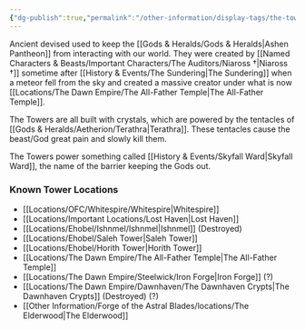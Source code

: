 ```yaml
---
{"dg-publish":true,"permalink":"/other-information/display-tags/the-towers/","updated":"2025-03-01T21:15:58.641+00:00"}
---
```


Ancient devised used to keep the [[Gods & Heralds/Gods & Heralds\|Ashen Pantheon]] from interacting with our world. They were created by [[Named Characters & Beasts/Important Characters/The Auditors/Niaross †\|Niaross †]] sometime after [[History & Events/The Sundering\|The Sundering]] when a meteor fell from the sky and created a massive creator under what is now [[Locations/The Dawn Empire/The All-Father Temple\|The All-Father Temple]].

The Towers are all built with crystals, which are powered by the tentacles of [[Gods & Heralds/Aetherion/Terathra\|Terathra]]. These tentacles cause the beast/God great pain and slowly kill them. 

The Towers power something called [[History & Events/Skyfall Ward\|Skyfall Ward]], the name of the barrier keeping the Gods out. 

### Known Tower Locations
- [[Locations/OFC/Whitespire/Whitespire\|Whitespire]]
- [[Locations/Important Locations/Lost Haven\|Lost Haven]]
- [[Locations/Ehobel/Ishnmel/Ishnmel\|Ishnmel]] (Destroyed)
- [[Locations/Ehobel/Saleh Tower\|Saleh Tower]]
- [[Locations/Ehobel/Horith Tower\|Horith Tower]]
- [[Locations/The Dawn Empire/The All-Father Temple\|The All-Father Temple]]
- [[Locations/The Dawn Empire/Steelwick/Iron Forge\|Iron Forge]] (?)
- [[Locations/The Dawn Empire/Dawnhaven/The Dawnhaven Crypts\|The Dawnhaven Crypts]] (Destroyed) (?)
- [[Other Information/Forge of the Astral Blades/locations/The Elderwood\|The Elderwood]]
